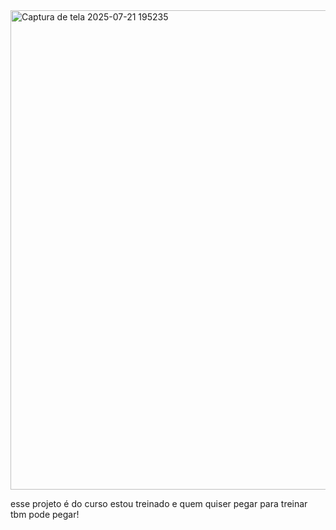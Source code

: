 <img width="1364" height="767" alt="Captura de tela 2025-07-21 195235" src="https://github.com/user-attachments/assets/da168d09-8a49-43ac-9536-ec1faa6357fb" />


esse projeto é do curso estou treinado e quem quiser pegar para treinar tbm pode pegar!
